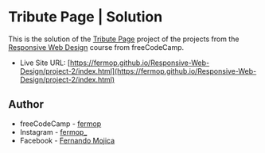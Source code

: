 # Tribute Page | Solution

This is the solution of the [Tribute Page](https://tribute-page.freecodecamp.rocks/) project of the projects from the [Responsive Web Design](https://www.freecodecamp.org/learn/2022/responsive-web-design/) course from freeCodeCamp.

- Live Site URL: [https://fermop.github.io/Responsive-Web-Design/project-2/index.html](https://fermop.github.io/Responsive-Web-Design/project-2/index.html)

## Author

- freeCodeCamp - [fermop](https://www.freecodecamp.org/fermop)
- Instagram - [fermop_](https://www.instagram.com/fermop_/)
- Facebook - [Fernando Mojica](https://www.facebook.com/fernando.mojica.758737/)